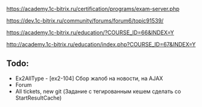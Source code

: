 https://academy.1c-bitrix.ru/certification/programs/exam-server.php

https://dev.1c-bitrix.ru/community/forums/forum6/topic91539/

https://academy.1c-bitrix.ru/education/?COURSE_ID=66&INDEX=Y

http://academy.1c-bitrix.ru/education/index.php?COURSE_ID=67&INDEX=Y

## Todo:
- Ex2AllType - [ex2-104] Сбор жалоб на новости, на AJAX
- Forum
- All tickets, new git (Задание с тегированным кешем сделать со StartResultCache)